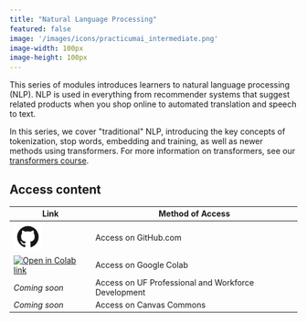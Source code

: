 ```yaml
---
title: "Natural Language Processing"
featured: false
image: '/images/icons/practicumai_intermediate.png'
image-width: 100px
image-height: 100px
---
```


This series of modules introduces learners to natural language processing (NLP). NLP is used in everything from recommender systems that suggest related products when you shop online to automated translation and speech to text.

In this series, we cover "traditional" NLP, introducing the key concepts of tokenization, stop words, embedding and training, as well as newer methods using transformers. For more information on transformers, see our [transformers course](/_courses/transformers/).

## Access content

Link | Method of Access
-----|-----------------
<a href='https://github.com/PracticumAI/nlp'><img src='../images/GitHub-Mark.png' alt='GitHub.com logo' width=50></a> | Access on GitHub.com
<a href='https://colab.research.google.com/github/PracticumAI/nlp'><img src='https://colab.research.google.com/assets/colab-badge.svg' alt='Open in Colab link'></a> | Access on Google Colab
*Coming soon* | Access on UF Professional and Workforce Development
*Coming soon* | Access on Canvas Commons